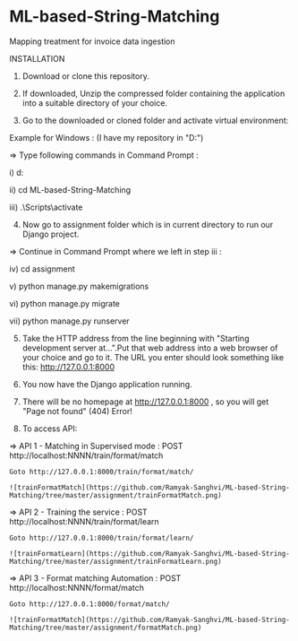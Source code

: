 # ML-based-String-Matching
Mapping treatment for invoice data ingestion

INSTALLATION

1) Download or clone this repository.

2) If downloaded, Unzip the compressed folder containing the application into a suitable directory of your choice.

3) Go to the downloaded or cloned folder and activate virtual environment:

Example for Windows : (I have my repository in "D:")

=> Type following commands in Command Prompt :

i) d:

ii) cd ML-based-String-Matching

iii) .\Scripts\activate

4) Now go to assignment folder which is in current directory to run our Django project.

=> Continue in Command Prompt where we left in step iii :

iv) cd assignment

v) python manage.py makemigrations

vi) python manage.py migrate

vii) python manage.py runserver

5) Take the HTTP address from the line beginning with "Starting development server at...".Put that web address into a web browser of your choice and go to it. The URL you enter should look something like this: http://127.0.0.1:8000

6) You now have the Django application running.

7) There will be no homepage at http://127.0.0.1:8000 , so you will get "Page not found" (404) Error!

8) To access API:

=> API 1 - Matching in Supervised mode : POST http://localhost:NNNN/train/format/match
    
    Goto http://127.0.0.1:8000/train/format/match/

    ![trainFormatMatch](https://github.com/Ramyak-Sanghvi/ML-based-String-Matching/tree/master/assignment/trainFormatMatch.png)

=> API 2 - Training the service : POST http://localhost:NNNN/train/format/learn
    
    Goto http://127.0.0.1:8000/train/format/learn/

    ![trainFormatLearn](https://github.com/Ramyak-Sanghvi/ML-based-String-Matching/tree/master/assignment/trainFormatLearn.png)

=> API 3 - Format matching Automation : POST http://localhost:NNNN/format/match
 
    Goto http://127.0.0.1:8000/format/match/

    ![trainFormatMatch](https://github.com/Ramyak-Sanghvi/ML-based-String-Matching/tree/master/assignment/formatMatch.png)

